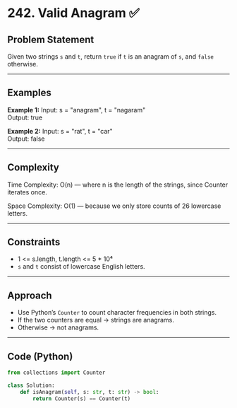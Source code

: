 # 242. Valid Anagram ✅

## Problem Statement
Given two strings `s` and `t`, return `true` if `t` is an anagram of `s`, and `false` otherwise.

---

## Examples

**Example 1:**
Input: s = "anagram", t = "nagaram" <br>
Output: true

**Example 2:**
Input: s = "rat", t = "car" <br>
Output: false

---
## Complexity
Time Complexity: O(n) — where n is the length of the strings, since Counter iterates once.

Space Complexity: O(1) — because we only store counts of 26 lowercase letters.

---

## Constraints
- 1 <= s.length, t.length <= 5 * 10⁴  
- `s` and `t` consist of lowercase English letters.  

---

## Approach
- Use Python’s `Counter` to count character frequencies in both strings.  
- If the two counters are equal → strings are anagrams.  
- Otherwise → not anagrams.  

---

## Code (Python)
```python
from collections import Counter

class Solution:
    def isAnagram(self, s: str, t: str) -> bool:
        return Counter(s) == Counter(t)
